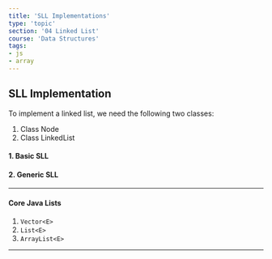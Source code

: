 ```yaml
---
title: 'SLL Implementations'
type: 'topic'
section: '04 Linked List'
course: 'Data Structures'
tags:
- js
- array
---
```

## SLL Implementation
To implement a linked list, we need the following two classes:
1. Class Node
2. Class LinkedList

#### 1. Basic SLL

#### 2. Generic SLL

---
#### Core Java Lists
1. `Vector<E>`
2. `List<E>`
3. `ArrayList<E>`

---

